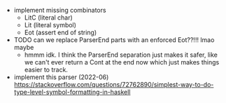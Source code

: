 * implement missing combinators
  * LitC (literal char)
  * Lit (literal symbol)
  * Eot (assert end of string)
* TODO can we replace ParserEnd parts with an enforced Eot??!!! lmao maybe
  * hmmm idk. I think the ParserEnd separation just makes it safer, like we
    can't ever return a Cont at the end now which just makes things easier to
    track.
* implement this parser (2022-06)
  https://stackoverflow.com/questions/72762890/simplest-way-to-do-type-level-symbol-formatting-in-haskell
